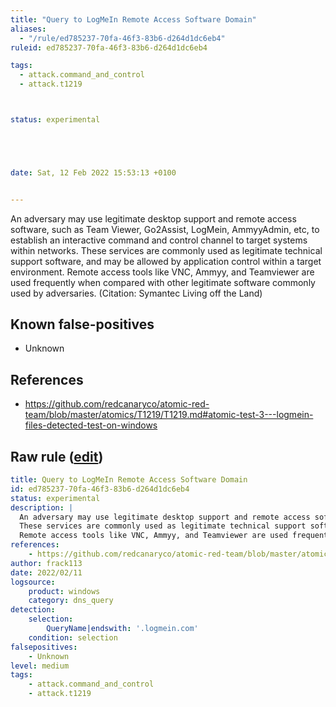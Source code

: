 ```yaml
---
title: "Query to LogMeIn Remote Access Software Domain"
aliases:
  - "/rule/ed785237-70fa-46f3-83b6-d264d1dc6eb4"
ruleid: ed785237-70fa-46f3-83b6-d264d1dc6eb4

tags:
  - attack.command_and_control
  - attack.t1219



status: experimental





date: Sat, 12 Feb 2022 15:53:13 +0100


---
```


An adversary may use legitimate desktop support and remote access software, such as Team Viewer, Go2Assist, LogMein, AmmyyAdmin, etc, to establish an interactive command and control channel to target systems within networks.
These services are commonly used as legitimate technical support software, and may be allowed by application control within a target environment.
Remote access tools like VNC, Ammyy, and Teamviewer are used frequently when compared with other legitimate software commonly used by adversaries. (Citation: Symantec Living off the Land) 


<!--more-->


## Known false-positives

* Unknown



## References

* https://github.com/redcanaryco/atomic-red-team/blob/master/atomics/T1219/T1219.md#atomic-test-3---logmein-files-detected-test-on-windows


## Raw rule ([edit](https://github.com/SigmaHQ/sigma/edit/master/rules/windows/dns_query/dns_query_win_logmein.yml))
```yaml
title: Query to LogMeIn Remote Access Software Domain
id: ed785237-70fa-46f3-83b6-d264d1dc6eb4
status: experimental
description: |
  An adversary may use legitimate desktop support and remote access software, such as Team Viewer, Go2Assist, LogMein, AmmyyAdmin, etc, to establish an interactive command and control channel to target systems within networks.
  These services are commonly used as legitimate technical support software, and may be allowed by application control within a target environment.
  Remote access tools like VNC, Ammyy, and Teamviewer are used frequently when compared with other legitimate software commonly used by adversaries. (Citation: Symantec Living off the Land) 
references:
    - https://github.com/redcanaryco/atomic-red-team/blob/master/atomics/T1219/T1219.md#atomic-test-3---logmein-files-detected-test-on-windows
author: frack113
date: 2022/02/11
logsource:
    product: windows
    category: dns_query
detection:
    selection:
        QueryName|endswith: '.logmein.com'
    condition: selection
falsepositives:
    - Unknown
level: medium
tags:
    - attack.command_and_control
    - attack.t1219
```
